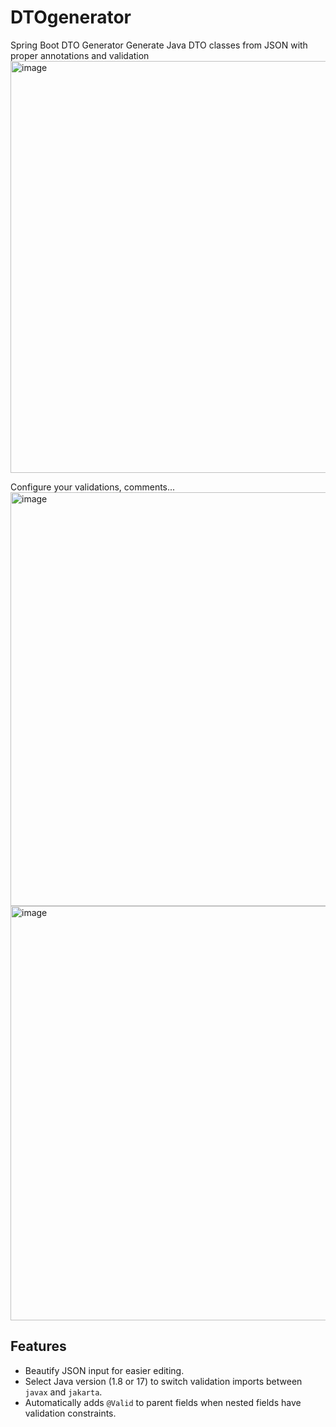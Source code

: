 # DTOgenerator
Spring Boot DTO Generator
Generate Java DTO classes from JSON with proper annotations and validation
<img width="1424" height="659" alt="image" src="https://github.com/user-attachments/assets/c44cbeca-3132-42e6-912d-542173569663" />

Configure your validations, comments...
<img width="1424" height="662" alt="image" src="https://github.com/user-attachments/assets/4c477b8e-f80e-4de8-a08f-0c082fd58f7d" />
<img width="1424" height="663" alt="image" src="https://github.com/user-attachments/assets/f5a7ef21-9d16-47e9-bcdf-3c6f83b3f936" />


## Features
- Beautify JSON input for easier editing.
- Select Java version (1.8 or 17) to switch validation imports between `javax` and `jakarta`.
- Automatically adds `@Valid` to parent fields when nested fields have validation constraints.
